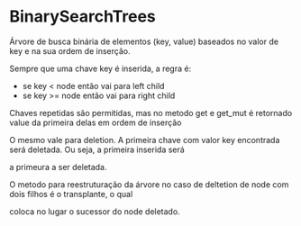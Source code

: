 # BinarySearchTrees

Árvore de busca binária de elementos (key, value) baseados no valor de key e na sua ordem de inserção.

Sempre que uma chave key é inserida, a regra é:
- se key < node então vai para left child
- se key >= node então vai para right child

Chaves repetidas são permitidas, mas no metodo get e get_mut é retornado value da primeira delas em ordem de inserção

O mesmo vale para deletion. A primeira chave com valor key encontrada será deletada. Ou seja, a primeira inserida será 

a primeura a ser deletada.

O metodo para reestruturação da árvore no caso de deltetion de node com dois filhos é o transplante, o qual

coloca no lugar o sucessor do node deletado.

